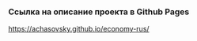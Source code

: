 <!-- ## Данные Росстата о состоянии экономики -->

### Ссылка на описание проекта в Github Pages
https://achasovsky.github.io/economy-rus/